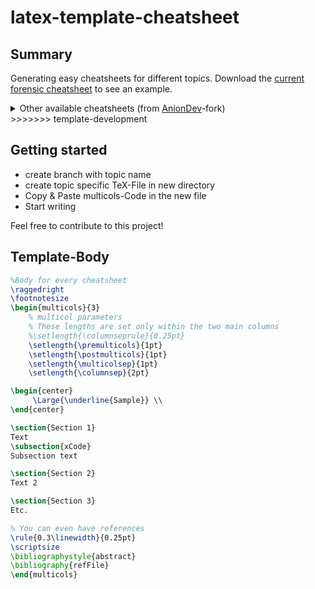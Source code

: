 # latex-template-cheatsheet

## Summary

Generating easy cheatsheets for different topics. Download the <a href="https://github.com/michkoll/latex-template-cheatsheet/raw/master/cheatsheet.pdf" target="_blank">current forensic cheatsheet</a> to see an example.

<details>
	<summary>
		Other available cheatsheets (from <a href="https://github.com/anionDev" target="_blank">AnionDev</a>-fork)
	</summary>
	<p>
		<a href="https://github.com/anionDev/latex-template-cheatsheet/raw/cheatsheet-com/cheatsheet.pdf" target="_blank">COM</a>
		<a href="https://github.com/anionDev/latex-template-cheatsheet/raw/cheatsheet-cryptography/cheatsheet.pdf" target="_blank">Kryptographie</a>
		<a href="https://github.com/anionDev/latex-template-cheatsheet/raw/cheatsheet-git/cheatsheet.pdf" target="_blank">Git</a>
		<a href="https://github.com/anionDev/latex-template-cheatsheet/raw/cheatsheet-programming-languages/cheatsheet.pdf" target="_blank">Programmiersprachen</a>
		<a href="https://github.com/anionDev/latex-template-cheatsheet/raw/cheatsheet-theoretical-computer-science/cheatsheet.pdf" target="_blank">Theoretische Informatik</a>
	</p>
</details>
>>>>>>> template-development

## Getting started

* create branch with topic name
* create topic specific TeX-File in new directory
* Copy & Paste multicols-Code in the new file
* Start writing

Feel free to contribute to this project!
## Template-Body

```latex
%Body for every cheatsheet
\raggedright
\footnotesize
\begin{multicols}{3}	
	% multicol parameters
	% These lengths are set only within the two main columns
	%\setlength{\columnseprule}{0.25pt}
	\setlength{\premulticols}{1pt}
	\setlength{\postmulticols}{1pt}
	\setlength{\multicolsep}{1pt}
	\setlength{\columnsep}{2pt}

\begin{center}
     \Large{\underline{Sample}} \\
\end{center}

\section{Section 1}
Text
\subsection{xCode}
Subsection text

\section{Section 2}
Text 2

\section{Section 3}
Etc.

% You can even have references
\rule{0.3\linewidth}{0.25pt}
\scriptsize
\bibliographystyle{abstract}
\bibliography{refFile}
\end{multicols}
```

